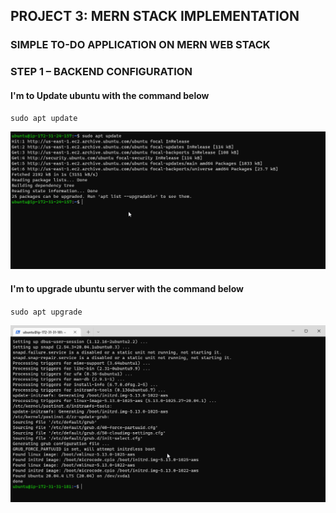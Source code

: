 ## PROJECT 3: MERN STACK IMPLEMENTATION
### SIMPLE TO-DO APPLICATION ON MERN WEB STACK

### STEP 1 – BACKEND CONFIGURATION

#### I'm to Update ubuntu with the command below
`sudo apt update`

![Ubuntu Update](images/sudoupdate.png)

#### I'm to upgrade ubuntu server with the command below
`sudo apt upgrade`

![Ubuntu Upgrade](images/sudoupgrade.png)





